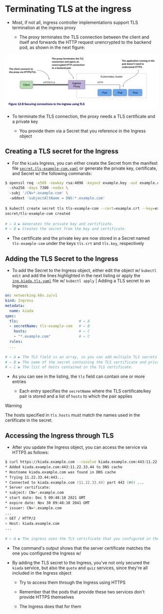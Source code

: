 # Terminating TLS at the ingress

* Most, if not all, ingress controller implementations support TLS termination at the ingress proxy

  * The proxy terminates the TLS connection between the client and itself and forwards the HTTP request unencrypted to the backend pod, as shown in the next figure:

![Fig. 1 Securing connections to the ingress using TLS](../../../../../img/kubernetes-in-action.demo/chpt12/ingress-tls/terminate-tls-at-ingress/diag01.png)

* To terminate the TLS connection, the proxy needs a TLS certificate and a private key

  * You provide them via a Secret that you reference in the Ingress object

## Creating a TLS secret for the Ingress

* For the `kiada` Ingress, you can either create the Secret from the manifest file [`secret.tls-example-com.yaml`](secret.tls-example-com.yaml) or generate the private key, certificate, and Secret w/ the following commands:

```zsh
$ openssl req -x509 -newkey rsa:4096 -keyout example.key -out example.crt \       # ← A
  -sha256 -days 7300 -nodes \                                                     # ← A
  -subj '/CN=*.example.com' \                                                     # ← A
  -addext 'subjectAltName = DNS:*.example.com'                                    # ← A

$ kubectl create secret tls tls-example-com --cert=example.crt --key=example.key  # ← B
secret/tls-example-com created                                                    # ← B

# ← A ▶︎ Generates the private key and certificate.
# ← B ▶︎ Creates the secret from the key and certificate.
```

* The certificate and the private key are now stored in a Secret named `tls-example-com` under the keys `tls.crt` and `tls.key`, respectively

## Adding the TLS Secret to the Ingress

* To add the Secret to the Ingress object, either edit the object w/ `kubectl edit` and add the lines highlighted in the next listing or apply the [`ing.kiada.tls.yaml`](ing.kiada.tls.yaml) file w/ `kubectl apply` | Adding a TLS secret to an Ingress:

```yaml
on: networking.k8s.io/v1
kind: Ingress
metadata:
  name: kiada
spec:
  tls:                            # ← A
  - secretName: tls-example-com   # ← B
    hosts:                        # ← C
    - "*.example.com"             # ← C
  rules: 
  ...

# ← A ▶︎ The TLS field is an array, so you can add multiple TLS secrets to the Ingress.
# ← B ▶︎ The name of the secret containing the TLS certificate and private key.
# ← C ▶︎ The list of hosts contained in the TLS certificate.
```

* As you can see in the listing, the `tls` field can contain one or more entries

  * Each entry specifies the `secretName` where the TLS certificate/key pair is stored and a list of `hosts` to which the pair applies

> [!WARNING]
> 
> The hosts specified in `tls.hosts` must match the names used in the certificate in the secret.

## Accessing the Ingress through TLS

* After you update the Ingress object, you can access the service via HTTPS as follows:

```zsh
$ curl https://kiada.example.com --resolve kiada.example.com:443:11.22.33.44 -k -v
* Added kiada.example.com:443:11.22.33.44 to DNS cache
* Hostname kiada.example.com was found in DNS cache
* Trying 11.22.33.44:443...
* Connected to kiada.example.com (11.22.33.44) port 443 (#0) ...
* Server certificate:                                                                   # ← A
* subject: CN=*.example.com                                                             # ← A
* start date: Dec 5 09:48:10 2021 GMT                                                   # ← A
* expire date: Nov 30 09:48:10 2041 GMT                                                 # ← A
* issuer: CN=*.example.com                                                              # ← A
...
> GET / HTTP/2
> Host: kiada.example.com
...

# ← A ▶︎ The ingress uses the TLS certificate that you configured in the Ingress object.
```

* The command's output shows that the server certificate matches the one you configured the Ingress w/

* By adding the TLS secret to the Ingress, you've not only secured the `kiada` service, but also the `quote` and `quiz` services, since they're all included in the Ingress object

  * Try to access them through the Ingress using HTTPS

  * Remember that the pods that provide these two services don't provide HTTPS themselves

  * The Ingress does that for them

